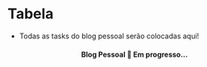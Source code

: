 Tabela
=================
<!--ts-->
   - Todas as tasks do blog pessoal serão colocadas aqui!  
<!--te-->

<h4 align="center"> 
	    Blog Pessoal 🚀 Em progresso... 
</h4>
